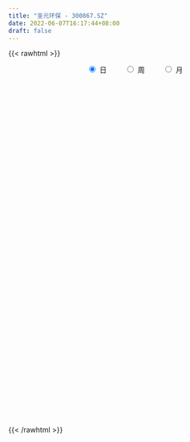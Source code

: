 ```yaml
---
title: "圣元环保 - 300867.SZ"
date: 2022-06-07T16:17:44+08:00
draft: false
---
```

{{< rawhtml >}}
    <div style="text-align: center">
        <label style="padding: 1rem;"><input style="margin-right: .5rem" type="radio" name="period" value="D" checked onclick="period_change(this)">日</label>
        <label style="padding: 1rem;"><input style="margin-right: .5rem" type="radio" name="period" value="W" onclick="period_change(this)">周</label>
        <label style="padding: 1rem;"><input style="margin-right: .5rem" type="radio" name="period" value="M" onclick="period_change(this)">月</label>
    </div>
    <div id="chart" style="height: 700px;"></div> 
    <script type="text/javascript">
        const D_v = [390579.43,449993.76,397348.3,327501.99,271956.9,162294.19,192357.36,212863.25,140995.11,99029.59,111471.88,93677.3,122463.82,105979.91,131017.5,136151.99,159856.85,247416.91,289771.07,142725.78,73379.42,61618.25,145715.37,154933.96,103937.17,94239.25,49888.09,52643.67,62683.94,78301.57,98581.31,132366.05,95064.88,146954.8,93659.35,152155.13,172916.7,130608.41,93446.39,99844.64,147307.5,129944.01,109429.04,113756.77,60263.07,45580.01,52356.45,74151.37,55797.35,63440.83,119691.53,100412.74,82838.86,138130.23,105669.29,85479.17,68444.85,62159.46,51106.66,44295.14,43332.03,44825.52,27177.04,45194.2,27211.99,28993.67,29168.93,36328.84,23834.13,25405.67,20761.68,37163.26,28360.4,28877.7,20426.64,17911.44,27423.05,22314.31,20312.47,20996.72,28258.39,32951.26,32839.35,37177.99,21667.6,19474.64,16834.45,21477.26,25660.06,31510.37,31055.52,38531.81,29823.5,24850.05,23424.56,34025.55,28796.88,64353.06,42448.37,42826.96,24051.78,21140.49,21993.49,21545.55,23718.0,28210.3,22650.77,21828.39,35161.46,27875.33,23107.07,22427.89,17790.07,27449.66,18780.42,16227.73,20031.09,23259.97,27704.16,23921.25,19934.69,17468.4,44253.11,39153.56,95403.49,103920.11,60065.77,45374.63,64926.89,47547.61,29575.97,24909.91,48317.08,34943.26,90807.39,64106.46,59377.1,81127.79,126548.24,135666.07,124716.2,95986.99,64151.29,67838.45,47173.36,88551.88,48015.03,38927.63,29416.14,57361.24,41755.66,34512.73,31566.11,25507.6,22336.92,44901.98,23101.01,29110.58,31055.11,21505.62,27221.65,27881.12,37382.93,30297.66,21825.88,22317.17,24635.28,17283.08,19307.9,15907.53,16803.99,14028.21,22185.07,70571.66,40140.63,22393.26,35218.77,24017.83,19362.68,31600.91,24659.43,29724.32,26524.79,27142.04,23377.02,21855.12,38167.23,28007.89,21839.09,18111.67,27012.47,12929.83,17796.1,20670.9,21181.79,18065.76,15454.35,13213.87,23006.39,28227.95,38407.32,36443.56,27258.25,41472.62,29164.02,19362.45,20832.83,20100.49,13199.1,13704.99,21310.48,22752.09,67599.48,44196.88,53079.28,38997.65,28523.86,24788.87,24689.13,18222.92,26294.11,24781.78,68311.48,60585.49,60977.96,39092.71,26115.7,24314.47,76890.8,41211.3,31577.52,38976.25,40301.39,31382.23,53124.23,56877.35,40389.82,25584.5,73405.66,64457.93,73697.78,48222.84,67652.58,52778.95,66134.12,45198.0,37043.51,70598.49,54452.48,66120.55,52744.78,35768.2,41235.41,33655.61,27873.46,26328.2,51136.66,36974.25,68907.07,61054.52,35125.43,47172.48,23167.49,25774.04,218829.98,141806.72,146630.38,170403.74,187478.3,170866.34,130517.16,157907.59,88929.94,53931.93,46651.81,57367.37,37989.49,57609.23,44601.09,52965.69,42547.28,29084.55,37010.87,68315.58,77298.7,37062.57,30959.34,41279.05,26056.1,31430.12,28613.21,54106.46,34952.47,29207.09,36857.02,35880.96,44529.63,42995.57,25403.2,42788.24,31397.63,26775.61,34550.57,49860.26,59182.06,57939.42,41955.45,38303.64,53617.45,36671.39,30909.95,38283.2,30093.52,20524.37,32938.57,26961.94,28517.65,27884.47,37933.13,74229.02,41037.33,35356.47,19953.74,35610.23,26348.48,35642.3,20010.98,21808.01,17800.8,15882.0,25195.41,267218.45,191323.56,143077.7,154222.2,80502.84,96641.19,71992.42,136585.54,110682.35,96436.78,68753.1,76203.65,74784.09,45870.62,35525.88,56248.11,38264.38,36303.86,32509.38,41623.28,32195.43,30085.8,46520.29,39927.53,25357.18,26776.92,21775.73,72216.21,50348.68,35048.8,33838.26,31330.53,57505.31,32126.58,70951.57,40319.18,53672.65,32608.74,31148.19,31604.08,37174.04,72452.77,56630.56,43147.33,46387.68,74204.95,48260.76,41964.17,47977.2,28291.41,21529.36,18148.51,19832.97,17579.74,16597.0,18969.0,33397.59,23834.6,45419.05,15629.18,22114.0,14395.51,18853.64,14821.03,13287.61,16448.39,48741.17,16465.09,18495.09,21601.84,22661.77,15462.55,28772.3,23149.75,25934.98,35524.7,39377.84,30572.81,31093.22,20577.76,28160.18,35325.63,25725.98,18275.39,28834.13,23472.89,19322.2,22663.33,24786.79,24478.83,32594.7,21834.48,20488.75,18840.93,19928.23,25401.0,61867.19,40790.62,43192.01,29584.27]
const D_histogram = [0.0,1.6381994302,2.2779898735,1.7599554928,0.691249907,-0.0312576228,-0.704959691,-1.0137578067,-1.3618842383,-1.4956892902,-1.5460035504,-1.4765612311,-1.583136126,-1.7531876596,-1.6125194272,-1.2916458713,-0.9706172884,-0.4311736804,-0.1312101804,-0.0223007658,0.0792639437,0.0883954998,0.3407691333,0.5031284274,0.4813479255,0.2676156508,0.1298753742,-0.0196804,0.0405648547,0.2137424791,0.3830444882,0.5446364464,0.5219286541,0.6268514468,0.5712690207,0.6923890255,0.8052925503,0.7623405637,0.6911385246,0.7186208022,0.7991343594,0.7460243398,0.4672938587,0.0415499993,-0.1886340201,-0.3054463646,-0.4228755958,-0.3485006012,-0.31846968,-0.2188019764,-0.0106520847,0.0950608982,-0.0153323513,0.1524400135,0.2722678528,0.2319747744,0.2103290207,0.1001944636,-0.0196529607,-0.0939502877,-0.1968537331,-0.2690860664,-0.2915292588,-0.3645257585,-0.3949894132,-0.346519311,-0.2764913965,-0.2272629175,-0.1759030124,-0.1516638655,-0.1191832257,-0.1927344058,-0.2639934808,-0.3607493511,-0.3546345303,-0.355030402,-0.4167511853,-0.4010429578,-0.3890436039,-0.3152935532,-0.2525737384,-0.2588300988,-0.33484309,-0.2424228769,-0.1980576173,-0.1308033675,-0.0798717891,0.0036517228,0.1166181732,0.15123012,0.0988339906,-0.0457808144,-0.0918160512,-0.1819310426,-0.2166781857,-0.2884349683,-0.2692032833,-0.0171996254,0.1135354468,0.2275199704,0.2709049161,0.2843784255,0.2477552647,0.1747058773,0.15181767,0.203342991,0.1726239701,0.1649629992,0.2560193004,0.2536213236,0.1768794283,0.1292739582,0.038313887,-0.1127914778,-0.1740774485,-0.2003457824,-0.1345471816,-0.014185421,0.0830441092,0.1413432994,0.196114129,0.1974920417,0.2931554558,0.3477820583,0.5561879952,0.698815681,0.6845698136,0.5845868704,0.5464553802,0.3455426215,0.1512637135,0.0462872787,0.0550119285,0.0623055113,0.2277219401,0.2418255093,0.2874339355,0.3191105279,0.4813422737,0.5288161729,0.5817165707,0.3780103849,0.2511142763,0.0673982645,-0.1124599773,-0.0817425237,-0.1234044268,-0.1728673438,-0.1655206069,-0.0951329574,-0.1118735859,-0.1699666211,-0.251183999,-0.2769712016,-0.2813490024,-0.3831179736,-0.4088955319,-0.3860362403,-0.3878939713,-0.3723535473,-0.3560851087,-0.3043018779,-0.2144107145,-0.131661214,-0.0989072339,-0.1085537153,-0.1561482401,-0.1748992086,-0.1990788962,-0.2121763868,-0.1629125717,-0.1144255,-0.0610481298,0.0929291281,0.1440472703,0.1768269024,0.2253470501,0.2123910301,0.1898159817,0.2245040154,0.2334029183,0.2398172885,0.248896971,0.1947862971,0.1902537686,0.1891582413,0.1987777323,0.1841615628,0.1349179375,0.1019823123,0.0246027831,-0.0249407284,-0.0767193479,-0.0734028724,-0.0502384766,-0.0597677892,-0.0668169372,-0.053920803,-0.0048257803,0.0426973554,0.0955811786,0.1418149276,0.1198687071,0.1556214104,0.1506431062,0.1277111399,0.0408303807,-0.0484856858,-0.076461477,-0.0886002759,-0.0599801791,-0.070356289,0.0435868033,0.1100393034,0.1838345735,0.1628563644,0.1355349886,0.0702614438,0.0501940154,0.0319568751,0.0419153508,0.0051110554,0.0487663055,0.0989709301,0.0425713396,-0.091187886,-0.1424086491,-0.1529261338,-0.0106727243,0.046317643,0.0805970525,0.0769629878,0.115312775,0.1138863831,0.1371220343,0.1525867905,0.102033832,0.0571921275,0.1374894815,0.1353456103,0.1962048765,0.1805966664,0.0255692795,-0.0817776812,-0.1285368926,-0.1409584863,-0.1640706781,-0.2165487126,-0.3326895691,-0.3134078543,-0.3142033234,-0.2853434682,-0.2630094684,-0.2249154292,-0.1892766303,-0.1553372201,-0.1009137099,-0.100091794,-0.0222767174,-0.0310584518,-0.0316831143,-0.0889932579,-0.1045971469,-0.0955566903,0.1296998831,0.244799946,0.3327657827,0.4098418364,0.4368272204,0.4912714642,0.4619497762,0.1897946243,-0.026085721,-0.1589417804,-0.2266894415,-0.312101615,-0.3491517584,-0.3888893928,-0.3807551299,-0.4181173026,-0.4523662503,-0.4333360437,-0.370072427,-0.2719844296,-0.3493205571,-0.363918412,-0.3427038588,-0.3612769263,-0.3391733859,-0.2645185996,-0.202994181,-0.0969408019,-0.0110739135,0.0493681329,0.1122913946,0.1668335915,0.2250086158,0.2065933117,0.2057611833,0.2238207953,0.2197175281,0.2039900234,0.2011196749,0.2168490217,0.2633391485,0.2743799361,0.2479577348,0.2295068862,0.2503198202,0.217499758,0.1854735139,0.1054231789,0.038157139,0.0034031059,-0.0244751631,-0.0382303312,-0.0397725036,-0.0213629578,0.0073592168,0.0665497758,0.0905286496,0.0584271674,0.0546283838,0.0195042117,-0.0226082912,-0.0974742871,-0.1274578179,-0.1351057204,-0.1242161749,-0.1045481569,-0.0623017601,0.2013456368,0.3756939778,0.5013062592,0.4724961927,0.455182399,0.478767773,0.4280193345,0.4293675258,0.4221144573,0.4082502428,0.3562152283,0.2649406016,0.0983690687,-0.027755451,-0.1282354169,-0.2945124723,-0.3509668836,-0.4541662625,-0.4500314285,-0.3880234577,-0.3055096116,-0.2239831004,-0.1442859766,-0.1193622532,-0.1266130448,-0.1284726351,-0.0991212315,-0.0451383468,0.0075161943,0.0316718975,0.0034414276,-0.0127556253,-0.060099168,-0.0630809651,-0.0041342326,0.0439605456,0.1177318414,0.1204981701,0.0840838956,0.0082366376,-0.0519931163,-0.0340642583,-0.0413996307,-0.0226097615,-0.0253928057,-0.2571972707,-0.3594340793,-0.3940652214,-0.3089421987,-0.2578168786,-0.247323886,-0.2054870872,-0.162321998,-0.1285134789,-0.0777981548,-0.0732122504,-0.040815187,-0.0423696872,-0.1116132057,-0.1396265611,-0.2012758627,-0.2075648803,-0.2517426948,-0.2408358066,-0.259881578,-0.249523468,-0.3234562885,-0.313505564,-0.2654634122,-0.2497047102,-0.2920900403,-0.292088262,-0.3803634019,-0.4591239227,-0.4303809993,-0.4375292647,-0.360502345,-0.2607356895,-0.1858134101,-0.0827420765,0.0250998356,0.1117142725,0.1859722376,0.2302998662,0.2383410495,0.2392664248,0.2479014361,0.2705618449,0.3046757764,0.3339131781,0.2710083141,0.2513095593,0.2342625239,0.2103027639,0.208952172,0.2315779508,0.2821958232,0.3208967016,0.3538353229,0.3480821054]
const D_fast = [0.0,2.0477492877,3.2570371994,3.178991692,2.2830985828,1.5527766474,0.7028346564,0.140597089,-0.5480004021,-1.0557277766,-1.4925429244,-1.7922409129,-2.2945998393,-2.9029482878,-3.1654099122,-3.1674478241,-3.0890735633,-2.6574233754,-2.3902624204,-2.2869281974,-2.1655475019,-2.1343170709,-1.7967511541,-1.5086097531,-1.4100532737,-1.5568816357,-1.6621530687,-1.8166289429,-1.7462424745,-1.5196292304,-1.2545660992,-0.9568150294,-0.8490406582,-0.5874050037,-0.5001701747,-0.2059529135,0.1082737489,0.2559069032,0.3574894952,0.5646269734,0.8449241204,0.9783201858,0.8164131694,0.4010568098,0.1237142853,-0.0694596503,-0.2926077804,-0.3053579362,-0.354944435,-0.3099772254,-0.1044903549,0.0249878525,-0.0892384848,0.1166438833,0.3045386859,0.3222393011,0.3531758025,0.2680898614,0.1433291969,0.0455442979,-0.1065725807,-0.2460764306,-0.3414019377,-0.505529877,-0.634740885,-0.6729006105,-0.6719955452,-0.6795827955,-0.6721986435,-0.685875463,-0.6831906296,-0.8049254112,-0.9421828564,-1.1291260644,-1.2116698762,-1.3008233484,-1.4667319281,-1.55128444,-1.6365459871,-1.6416193247,-1.6420429445,-1.7130068296,-1.8727305933,-1.8409160995,-1.8460652442,-1.8115118363,-1.7805482051,-1.6961117625,-1.5539907688,-1.481571292,-1.5092589237,-1.6653189323,-1.734308182,-1.869905934,-1.9588226236,-2.1026881482,-2.150757284,-1.9030535325,-1.7439345986,-1.5730700824,-1.4619589077,-1.3773907918,-1.3520751365,-1.3814480546,-1.3663818444,-1.2640207756,-1.251583804,-1.218004025,-1.0629428988,-1.0019355446,-1.0344575829,-1.0497445635,-1.131126163,-1.3104293971,-1.4152347299,-1.4915895094,-1.4594277041,-1.3426122987,-1.2246217412,-1.1309867262,-1.0271873643,-0.9764364412,-0.8074841632,-0.665912046,-0.3184591104,-0.0011275043,0.1557690817,0.2019328561,0.3004152109,0.1858881076,0.029425128,-0.0639794871,-0.0415018552,-0.0186318946,0.2037150193,0.2782749658,0.3957418759,0.5071961003,0.7897634145,0.9694413569,1.1677708974,1.0585673078,0.9944497683,0.8275833226,0.6196100865,0.6298919091,0.5573788994,0.4646991465,0.4306657315,0.4772701417,0.4325611167,0.3319764263,0.1879630486,0.0929330456,0.0182179942,-0.1793304704,-0.3073319117,-0.3809816801,-0.479812904,-0.5573608668,-0.6301137054,-0.654405944,-0.6181174593,-0.5682832623,-0.5602560907,-0.5970410008,-0.6836725857,-0.7461483563,-0.820097768,-0.8862393553,-0.8777036831,-0.8578229864,-0.8197076486,-0.6424981088,-0.555368149,-0.4783817913,-0.373524881,-0.3333831435,-0.3085041965,-0.2176901589,-0.1504405265,-0.0840718341,-0.0127679089,-0.0181820085,0.0248489051,0.0710429382,0.1303568622,0.1617810835,0.1462669425,0.1388268954,0.0675980619,0.0118193684,-0.0591390881,-0.0741733307,-0.0635685541,-0.0880398139,-0.1117931963,-0.1123772629,-0.0644886852,-0.0062912106,0.0704879072,0.1521753881,0.1601963444,0.2348544003,0.2675368726,0.2765326914,0.1998595272,0.0984220394,0.0513308789,0.017042011,0.0306670631,0.0027018809,0.127541674,0.221504,0.3412579135,0.3609937954,0.3675561668,0.3198479829,0.3123290584,0.3020811369,0.3225184503,0.2869919187,0.3428387453,0.4177861023,0.3720293467,0.2154731496,0.1286502243,0.0799012061,0.2194864346,0.2880562126,0.3424848853,0.3580915674,0.4252695484,0.4523147523,0.5098309121,0.5634423659,0.5383978654,0.5078541928,0.6225239171,0.6542164486,0.7641269339,0.7936678904,0.6450328234,0.5172414424,0.4383480078,0.3906867926,0.3265569312,0.2199417186,0.0206284698,-0.0384417789,-0.1177880789,-0.1602640908,-0.203682458,-0.2218172762,-0.2334976348,-0.2383925296,-0.2091974469,-0.2333984795,-0.1611525823,-0.1776989296,-0.1862443707,-0.2658028288,-0.3075560045,-0.3224047204,-0.0647231763,0.1115768731,0.2827341554,0.4622706683,0.5984628574,0.7757249673,0.8618907232,0.6371842275,0.4147824519,0.2421909474,0.1177709259,-0.0456666514,-0.1700047344,-0.306964717,-0.3940192365,-0.5359107348,-0.6832512451,-0.7725550495,-0.8018095395,-0.7717176495,-0.9363839163,-1.0419613742,-1.1064227856,-1.2153150848,-1.2780048908,-1.2694797544,-1.258703881,-1.1768857024,-1.0937872924,-1.0210032128,-0.9300071024,-0.8337565077,-0.7193293294,-0.6860963056,-0.6354881381,-0.5614733273,-0.5106472126,-0.4753772114,-0.4279676411,-0.3580260389,-0.245701125,-0.1660653534,-0.1304981209,-0.091572248,-0.0081793589,0.0133755184,0.0277176528,-0.0259768875,-0.0837036426,-0.1176068993,-0.151603959,-0.17491671,-0.1864020083,-0.1733332019,-0.1427712232,-0.0669432202,-0.020332184,-0.0378268743,-0.0279685619,-0.0582166811,-0.1059812568,-0.2052158245,-0.2670638098,-0.3084881423,-0.3286526406,-0.3351216618,-0.308450705,0.005533101,0.2738049365,0.5247437827,0.6140577644,0.7105395704,0.8538168877,0.9100732829,1.0187633556,1.1170389015,1.2052372476,1.2422560402,1.2172165639,1.0752372982,0.9421739157,0.8096350956,0.5697299221,0.4255337899,0.2087928454,0.1004198223,0.0654219287,0.0715583719,0.097089108,0.1407147376,0.1357978977,0.0968938449,0.0629160958,0.0674871916,0.1101854896,0.1647190792,0.1967927568,0.1694226438,0.1500366846,0.0876683499,0.0689163115,0.1268294859,0.1859144004,0.2891186566,0.3220095278,0.3066162272,0.2328281287,0.1596000956,0.1690128891,0.151327609,0.1644650378,0.1553337921,-0.1407699906,-0.332865319,-0.4660127664,-0.4581252934,-0.4714541929,-0.5227921719,-0.5323271449,-0.5297425551,-0.5280624058,-0.4967966204,-0.5105137786,-0.4883205119,-0.5004674339,-0.5976142539,-0.6605342495,-0.7725025168,-0.8306827544,-0.9377962426,-0.9870983061,-1.071114472,-1.123137229,-1.2779341216,-1.3463597881,-1.3646834894,-1.4113509649,-1.526758805,-1.5997790923,-1.7831450827,-1.9766865842,-2.0555389106,-2.1720694922,-2.1851681587,-2.1505854256,-2.1221164987,-2.0397306843,-1.9256138133,-1.8110708082,-1.6903197837,-1.5884171886,-1.5207907429,-1.4600487614,-1.3894383911,-1.2991375211,-1.1888546454,-1.0761389492,-1.0712917348,-1.0281630997,-0.9866445041,-0.9580285731,-0.907141122,-0.8266208555,-0.7054540273,-0.5865289736,-0.4651315215,-0.3838642126]
const D_slow = [0.0,0.4095498575,0.9790473259,1.4190361991,1.5918486759,1.5840342702,1.4077943474,1.1543548957,0.8138838362,0.4399615136,0.053460626,-0.3156796818,-0.7114637133,-1.1497606282,-1.552890485,-1.8758019528,-2.1184562749,-2.226249695,-2.2590522401,-2.2646274316,-2.2448114456,-2.2227125707,-2.1375202874,-2.0117381805,-1.8914011991,-1.8244972864,-1.7920284429,-1.7969485429,-1.7868073292,-1.7333717095,-1.6376105874,-1.5014514758,-1.3709693123,-1.2142564506,-1.0714391954,-0.898341939,-0.6970188014,-0.5064336605,-0.3336490294,-0.1539938288,0.045789761,0.232295846,0.3491193107,0.3595068105,0.3123483055,0.2359867143,0.1302678154,0.0431426651,-0.0364747549,-0.091175249,-0.0938382702,-0.0700730457,-0.0739061335,-0.0357961301,0.0322708331,0.0902645267,0.1428467818,0.1678953978,0.1629821576,0.1394945856,0.0902811524,0.0230096358,-0.0498726789,-0.1410041185,-0.2397514718,-0.3263812996,-0.3955041487,-0.4523198781,-0.4962956311,-0.5342115975,-0.5640074039,-0.6121910054,-0.6781893756,-0.7683767134,-0.8570353459,-0.9457929464,-1.0499807428,-1.1502414822,-1.2475023832,-1.3263257715,-1.3894692061,-1.4541767308,-1.5378875033,-1.5984932225,-1.6480076269,-1.6807084687,-1.700676416,-1.6997634853,-1.670608942,-1.632801412,-1.6080929143,-1.6195381179,-1.6424921308,-1.6879748914,-1.7421444378,-1.8142531799,-1.8815540007,-1.8858539071,-1.8574700454,-1.8005900528,-1.7328638238,-1.6617692174,-1.5998304012,-1.5561539319,-1.5181995144,-1.4673637666,-1.4242077741,-1.3829670243,-1.3189621992,-1.2555568683,-1.2113370112,-1.1790185217,-1.1694400499,-1.1976379194,-1.2411572815,-1.2912437271,-1.3248805225,-1.3284268777,-1.3076658504,-1.2723300256,-1.2233014933,-1.1739284829,-1.100639619,-1.0136941044,-0.8746471056,-0.6999431853,-0.5288007319,-0.3826540143,-0.2460401693,-0.1596545139,-0.1218385855,-0.1102667658,-0.0965137837,-0.0809374059,-0.0240069208,0.0364494565,0.1083079404,0.1880855723,0.3084211408,0.440625184,0.5860543267,0.6805569229,0.743335492,0.7601850581,0.7320700638,0.7116344328,0.6807833261,0.6375664902,0.5961863385,0.5724030991,0.5444347026,0.5019430474,0.4391470476,0.3699042472,0.2995669966,0.2037875032,0.1015636202,0.0050545602,-0.0919189327,-0.1850073195,-0.2740285967,-0.3501040661,-0.4037067448,-0.4366220483,-0.4613488568,-0.4884872856,-0.5275243456,-0.5712491477,-0.6210188718,-0.6740629685,-0.7147911114,-0.7433974864,-0.7586595188,-0.7354272368,-0.6994154193,-0.6552086937,-0.5988719311,-0.5457741736,-0.4983201782,-0.4421941743,-0.3838434448,-0.3238891226,-0.2616648799,-0.2129683056,-0.1654048635,-0.1181153031,-0.0684208701,-0.0223804794,0.011349005,0.0368445831,0.0429952789,0.0367600968,0.0175802598,-0.0007704583,-0.0133300775,-0.0282720248,-0.0449762591,-0.0584564598,-0.0596629049,-0.048988566,-0.0250932714,0.0103604605,0.0403276373,0.0792329899,0.1168937664,0.1488215514,0.1590291466,0.1469077251,0.1277923559,0.1056422869,0.0906472421,0.0730581699,0.0839548707,0.1114646966,0.15742334,0.1981374311,0.2320211782,0.2495865392,0.262135043,0.2701242618,0.2806030995,0.2818808633,0.2940724397,0.3188151722,0.3294580071,0.3066610356,0.2710588734,0.2328273399,0.2301591588,0.2417385696,0.2618878327,0.2811285797,0.3099567734,0.3384283692,0.3727088778,0.4108555754,0.4363640334,0.4506620653,0.4850344356,0.5188708382,0.5679220574,0.613071224,0.6194635438,0.5990191236,0.5668849004,0.5316452788,0.4906276093,0.4364904312,0.3533180389,0.2749660753,0.1964152445,0.1250793774,0.0593270103,0.003098153,-0.0442210045,-0.0830553095,-0.108283737,-0.1333066855,-0.1388758649,-0.1466404778,-0.1545612564,-0.1768095709,-0.2029588576,-0.2268480302,-0.1944230594,-0.1332230729,-0.0500316272,0.0524288319,0.161635637,0.284453503,0.3999409471,0.4473896032,0.4408681729,0.4011327278,0.3444603674,0.2664349637,0.1791470241,0.0819246759,-0.0132641066,-0.1177934322,-0.2308849948,-0.3392190057,-0.4317371125,-0.4997332199,-0.5870633592,-0.6780429622,-0.7637189269,-0.8540381584,-0.9388315049,-1.0049611548,-1.0557097001,-1.0799449005,-1.0827133789,-1.0703713457,-1.042298497,-1.0005900992,-0.9443379452,-0.8926896173,-0.8412493214,-0.7852941226,-0.7303647406,-0.6793672348,-0.629087316,-0.5748750606,-0.5090402735,-0.4404452895,-0.3784558557,-0.3210791342,-0.2584991791,-0.2041242396,-0.1577558612,-0.1314000664,-0.1218607817,-0.1210100052,-0.127128796,-0.1366863788,-0.1466295047,-0.1519702441,-0.1501304399,-0.133492996,-0.1108608336,-0.0962540417,-0.0825969458,-0.0777208928,-0.0833729656,-0.1077415374,-0.1396059919,-0.173382422,-0.2044364657,-0.2305735049,-0.2461489449,-0.1958125357,-0.1018890413,0.0234375235,0.1415615717,0.2553571714,0.3750491147,0.4820539483,0.5893958298,0.6949244441,0.7969870048,0.8860408119,0.9522759623,0.9768682295,0.9699293667,0.9378705125,0.8642423944,0.7765006735,0.6629591079,0.5504512508,0.4534453864,0.3770679835,0.3210722084,0.2850007142,0.2551601509,0.2235068897,0.1913887309,0.1666084231,0.1553238364,0.1572028849,0.1651208593,0.1659812162,0.1627923099,0.1477675179,0.1319972766,0.1309637185,0.1419538549,0.1713868152,0.2015113577,0.2225323316,0.224591491,0.2115932119,0.2030771474,0.1927272397,0.1870747993,0.1807265979,0.1164272802,0.0265687604,-0.071947545,-0.1491830947,-0.2136373143,-0.2754682858,-0.3268400576,-0.3674205571,-0.3995489269,-0.4189984656,-0.4373015282,-0.4475053249,-0.4580977467,-0.4860010482,-0.5209076884,-0.5712266541,-0.6231178742,-0.6860535479,-0.7462624995,-0.811232894,-0.873613761,-0.9544778331,-1.0328542241,-1.0992200772,-1.1616462547,-1.2346687648,-1.3076908303,-1.4027816808,-1.5175626614,-1.6251579113,-1.7345402275,-1.8246658137,-1.8898497361,-1.9363030886,-1.9569886077,-1.9507136488,-1.9227850807,-1.8762920213,-1.8187170548,-1.7591317924,-1.6993151862,-1.6373398272,-1.569699366,-1.4935304219,-1.4100521273,-1.3423000488,-1.279472659,-1.220907028,-1.168331337,-1.116093294,-1.0581988063,-0.9876498505,-0.9074256751,-0.8189668444,-0.731946318]
const D_data = [['2020-08-24', 38.0, 45.78, 31.1, 48.65],['2020-08-25', 42.5, 71.45, 42.44, 79.9],['2020-08-26', 66.15, 66.79, 60.18, 77.99],['2020-08-27', 69.0, 54.4, 53.65, 71.06],['2020-08-28', 50.4, 44.39, 44.25, 51.96],['2020-08-31', 44.5, 44.36, 43.01, 45.78],['2020-09-01', 42.98, 41.1, 40.3, 42.99],['2020-09-02', 40.5, 42.5, 39.3, 44.55],['2020-09-03', 41.9, 39.41, 39.3, 42.4],['2020-09-04', 38.0, 39.73, 37.87, 40.81],['2020-09-07', 39.5, 39.09, 38.61, 40.75],['2020-09-08', 39.33, 39.41, 38.77, 40.29],['2020-09-09', 38.85, 35.8, 35.8, 39.02],['2020-09-10', 36.32, 32.78, 32.69, 36.59],['2020-09-11', 32.5, 35.05, 32.18, 36.5],['2020-09-14', 34.8, 37.15, 34.8, 37.23],['2020-09-15', 36.95, 37.7, 36.15, 39.71],['2020-09-16', 37.11, 41.9, 36.24, 43.96],['2020-09-17', 40.78, 40.63, 39.77, 45.68],['2020-09-18', 39.8, 38.96, 38.52, 41.58],['2020-09-21', 38.66, 39.14, 38.0, 39.56],['2020-09-22', 38.02, 38.03, 37.9, 39.05],['2020-09-23', 38.42, 41.65, 38.39, 43.0],['2020-09-24', 40.8, 41.69, 40.28, 43.68],['2020-09-25', 41.34, 39.88, 39.63, 42.95],['2020-09-28', 39.51, 36.87, 36.3, 39.98],['2020-09-29', 37.33, 36.77, 36.62, 37.65],['2020-09-30', 37.1, 35.63, 35.6, 37.36],['2020-10-09', 36.29, 37.77, 36.25, 38.19],['2020-10-12', 37.81, 39.67, 37.81, 39.84],['2020-10-13', 39.41, 40.55, 39.1, 40.88],['2020-10-14', 40.3, 41.5, 40.01, 42.45],['2020-10-15', 41.44, 39.79, 39.3, 41.45],['2020-10-16', 39.68, 41.89, 39.68, 44.49],['2020-10-19', 41.13, 40.33, 39.85, 42.26],['2020-10-20', 40.0, 43.09, 39.77, 44.36],['2020-10-21', 43.16, 44.11, 42.5, 45.08],['2020-10-22', 43.63, 42.89, 42.65, 44.98],['2020-10-23', 42.6, 42.75, 41.8, 44.4],['2020-10-26', 42.45, 44.4, 42.24, 44.62],['2020-10-27', 43.88, 45.96, 43.17, 47.0],['2020-10-28', 44.88, 45.0, 43.84, 45.88],['2020-10-29', 43.85, 41.8, 41.74, 44.6],['2020-10-30', 41.67, 38.3, 37.7, 42.25],['2020-11-02', 38.05, 38.96, 38.0, 39.29],['2020-11-03', 39.31, 39.28, 39.01, 39.86],['2020-11-04', 39.36, 38.37, 37.7, 39.5],['2020-11-05', 38.9, 40.36, 38.69, 40.7],['2020-11-06', 40.3, 39.82, 39.26, 40.35],['2020-11-09', 40.13, 40.82, 40.12, 40.95],['2020-11-10', 40.85, 42.91, 40.26, 42.91],['2020-11-11', 42.8, 42.5, 41.98, 43.8],['2020-11-12', 42.18, 39.8, 39.75, 42.42],['2020-11-13', 39.5, 43.49, 38.9, 44.49],['2020-11-16', 43.48, 43.84, 42.58, 44.44],['2020-11-17', 43.98, 42.26, 41.48, 43.98],['2020-11-18', 42.44, 42.52, 42.15, 43.5],['2020-11-19', 41.6, 41.2, 41.04, 42.0],['2020-11-20', 41.26, 40.51, 40.02, 41.26],['2020-11-23', 40.3, 40.53, 39.7, 40.91],['2020-11-24', 40.76, 39.59, 39.58, 40.76],['2020-11-25', 39.65, 39.32, 39.24, 40.24],['2020-11-26', 39.3, 39.46, 39.29, 39.88],['2020-11-27', 39.32, 38.29, 37.88, 39.6],['2020-11-30', 38.3, 38.21, 37.8, 38.77],['2020-12-01', 38.45, 38.91, 38.22, 39.2],['2020-12-02', 39.07, 39.2, 38.63, 39.39],['2020-12-03', 39.1, 39.0, 38.24, 39.25],['2020-12-04', 38.99, 39.07, 38.82, 39.44],['2020-12-07', 39.15, 38.73, 38.7, 39.43],['2020-12-08', 38.5, 38.8, 38.5, 39.0],['2020-12-09', 38.8, 37.15, 37.01, 38.88],['2020-12-10', 37.0, 36.51, 36.14, 37.44],['2020-12-11', 36.52, 35.38, 35.1, 36.87],['2020-12-14', 35.88, 36.02, 35.83, 36.78],['2020-12-15', 35.8, 35.54, 35.4, 35.99],['2020-12-16', 35.84, 34.15, 34.1, 35.85],['2020-12-17', 34.16, 34.51, 33.58, 34.67],['2020-12-18', 34.6, 34.05, 34.01, 34.93],['2020-12-21', 34.05, 34.59, 33.86, 34.85],['2020-12-22', 34.59, 34.4, 34.1, 35.25],['2020-12-23', 34.28, 33.28, 33.02, 34.71],['2020-12-24', 33.29, 31.73, 31.7, 33.29],['2020-12-25', 31.7, 33.43, 31.61, 33.55],['2020-12-28', 33.37, 32.79, 32.68, 33.47],['2020-12-29', 33.0, 33.01, 32.4, 33.53],['2020-12-30', 33.04, 32.8, 32.54, 33.15],['2020-12-31', 32.79, 33.3, 32.75, 33.46],['2021-01-04', 33.4, 34.01, 33.11, 34.2],['2021-01-05', 33.89, 33.3, 33.15, 34.2],['2021-01-06', 33.29, 32.03, 31.85, 33.5],['2021-01-07', 32.35, 30.13, 29.7, 32.35],['2021-01-08', 30.13, 30.56, 29.31, 31.47],['2021-01-11', 30.55, 29.29, 29.06, 30.55],['2021-01-12', 29.1, 29.24, 29.0, 29.95],['2021-01-13', 29.06, 28.03, 27.8, 29.24],['2021-01-14', 28.05, 28.54, 27.78, 29.16],['2021-01-15', 28.71, 31.81, 28.54, 32.52],['2021-01-18', 31.39, 31.1, 30.73, 32.14],['2021-01-19', 30.95, 31.43, 30.71, 32.53],['2021-01-20', 31.17, 30.92, 30.7, 31.72],['2021-01-21', 30.79, 30.68, 30.46, 31.1],['2021-01-22', 30.59, 29.97, 29.79, 30.8],['2021-01-25', 29.7, 29.16, 28.9, 29.93],['2021-01-26', 29.11, 29.44, 29.11, 30.45],['2021-01-27', 29.44, 30.38, 28.86, 30.79],['2021-01-28', 30.01, 29.35, 29.28, 30.71],['2021-01-29', 29.25, 29.47, 28.65, 30.03],['2021-02-01', 29.11, 30.91, 29.04, 30.95],['2021-02-02', 30.67, 30.0, 29.8, 30.95],['2021-02-03', 29.8, 28.85, 28.7, 30.0],['2021-02-04', 28.5, 28.83, 27.73, 29.23],['2021-02-05', 28.92, 27.81, 27.8, 29.61],['2021-02-08', 27.91, 26.2, 26.0, 28.08],['2021-02-09', 26.4, 26.46, 26.23, 26.92],['2021-02-10', 26.47, 26.33, 26.26, 26.85],['2021-02-18', 26.94, 27.27, 26.45, 27.75],['2021-02-19', 27.15, 28.21, 27.07, 28.25],['2021-02-22', 28.31, 28.35, 28.2, 29.08],['2021-02-23', 28.43, 28.19, 27.84, 28.75],['2021-02-24', 28.02, 28.41, 28.02, 28.87],['2021-02-25', 28.5, 27.88, 27.88, 28.79],['2021-02-26', 27.67, 29.36, 27.47, 30.5],['2021-03-01', 29.39, 29.36, 28.98, 30.2],['2021-03-02', 29.56, 32.23, 28.94, 32.58],['2021-03-03', 31.02, 32.75, 30.1, 33.47],['2021-03-04', 31.91, 31.6, 31.54, 32.77],['2021-03-05', 31.08, 30.66, 30.1, 31.5],['2021-03-08', 30.81, 31.47, 30.71, 32.48],['2021-03-09', 30.88, 29.11, 28.6, 30.9],['2021-03-10', 29.56, 28.3, 28.12, 29.87],['2021-03-11', 28.21, 28.67, 27.82, 28.85],['2021-03-12', 28.8, 29.86, 28.08, 30.33],['2021-03-15', 29.44, 29.92, 29.44, 30.5],['2021-03-16', 30.01, 32.48, 29.62, 32.96],['2021-03-17', 32.0, 31.26, 31.04, 32.22],['2021-03-18', 31.64, 32.04, 31.17, 32.39],['2021-03-19', 31.58, 32.34, 31.28, 33.89],['2021-03-22', 32.56, 34.86, 32.5, 35.78],['2021-03-23', 34.37, 34.45, 33.58, 36.82],['2021-03-24', 33.71, 35.31, 33.57, 36.66],['2021-03-25', 34.77, 32.16, 28.3, 35.38],['2021-03-26', 32.95, 32.58, 32.26, 33.57],['2021-03-29', 32.9, 31.26, 31.03, 32.95],['2021-03-30', 31.1, 30.41, 30.23, 31.48],['2021-03-31', 30.5, 32.67, 30.3, 33.38],['2021-04-01', 32.3, 31.75, 31.32, 32.52],['2021-04-02', 31.8, 31.38, 31.2, 32.43],['2021-04-06', 31.31, 31.93, 31.02, 32.1],['2021-04-07', 31.81, 32.91, 31.7, 33.0],['2021-04-08', 32.5, 31.96, 31.82, 32.88],['2021-04-09', 31.72, 31.2, 31.2, 32.35],['2021-04-12', 31.28, 30.43, 30.4, 31.55],['2021-04-13', 30.5, 30.68, 30.13, 31.2],['2021-04-14', 30.44, 30.69, 30.21, 30.96],['2021-04-15', 30.77, 28.95, 28.77, 30.77],['2021-04-16', 29.17, 29.26, 29.0, 29.49],['2021-04-19', 29.43, 29.55, 29.39, 29.92],['2021-04-20', 29.66, 28.98, 28.81, 29.76],['2021-04-21', 28.86, 28.91, 28.7, 29.18],['2021-04-22', 28.92, 28.68, 28.46, 29.65],['2021-04-23', 28.85, 29.0, 28.76, 29.3],['2021-04-26', 29.03, 29.6, 28.2, 29.65],['2021-04-27', 30.15, 29.78, 29.28, 30.3],['2021-04-28', 29.79, 29.31, 29.26, 29.79],['2021-04-29', 29.4, 28.69, 28.69, 29.5],['2021-04-30', 28.82, 27.88, 27.84, 28.82],['2021-05-06', 27.71, 27.85, 27.57, 28.34],['2021-05-07', 28.0, 27.43, 27.3, 28.01],['2021-05-10', 27.53, 27.21, 27.06, 27.73],['2021-05-11', 27.21, 27.84, 27.02, 27.88],['2021-05-12', 27.69, 27.88, 27.4, 27.94],['2021-05-13', 27.66, 28.04, 27.51, 28.58],['2021-05-14', 28.7, 29.77, 28.7, 30.8],['2021-05-17', 29.2, 29.03, 28.68, 29.2],['2021-05-18', 28.94, 29.06, 28.61, 29.21],['2021-05-19', 29.25, 29.55, 29.09, 30.09],['2021-05-20', 29.26, 28.97, 28.71, 29.49],['2021-05-21', 29.15, 28.84, 28.77, 29.34],['2021-05-24', 29.02, 29.69, 28.85, 29.94],['2021-05-25', 29.53, 29.61, 29.18, 29.75],['2021-05-26', 29.78, 29.76, 29.47, 30.17],['2021-05-27', 29.9, 29.99, 29.51, 30.33],['2021-05-28', 29.91, 29.22, 29.16, 30.17],['2021-05-31', 29.1, 29.81, 28.98, 30.0],['2021-06-01', 29.85, 29.97, 29.59, 30.17],['2021-06-02', 29.97, 30.27, 29.9, 30.85],['2021-06-03', 30.4, 30.1, 29.8, 30.55],['2021-06-04', 29.96, 29.62, 29.48, 30.15],['2021-06-07', 29.56, 29.7, 29.49, 30.0],['2021-06-08', 29.74, 28.9, 28.71, 29.83],['2021-06-09', 28.81, 28.91, 28.71, 29.05],['2021-06-10', 28.91, 28.57, 28.52, 28.91],['2021-06-11', 28.63, 29.07, 28.53, 29.24],['2021-06-15', 29.41, 29.34, 28.53, 29.41],['2021-06-16', 29.21, 28.92, 28.88, 29.6],['2021-06-17', 28.88, 28.85, 28.69, 29.39],['2021-06-18', 28.99, 29.06, 28.76, 29.16],['2021-06-21', 29.14, 29.65, 28.93, 29.85],['2021-06-22', 29.79, 29.9, 29.31, 30.31],['2021-06-23', 29.9, 30.29, 29.9, 30.77],['2021-06-24', 30.36, 30.57, 29.88, 30.77],['2021-06-25', 30.35, 29.89, 29.76, 30.5],['2021-06-28', 29.93, 30.77, 29.89, 31.68],['2021-06-29', 30.67, 30.48, 30.36, 31.17],['2021-06-30', 30.48, 30.31, 30.07, 30.75],['2021-07-01', 30.43, 29.3, 29.3, 30.48],['2021-07-02', 29.28, 28.81, 28.8, 29.58],['2021-07-05', 28.81, 29.23, 28.7, 29.25],['2021-07-06', 29.25, 29.27, 28.96, 29.64],['2021-07-07', 29.26, 29.78, 29.12, 30.04],['2021-07-08', 29.97, 29.3, 29.3, 30.65],['2021-07-09', 29.02, 31.14, 28.93, 31.25],['2021-07-12', 31.2, 31.11, 30.68, 31.36],['2021-07-13', 31.2, 31.72, 30.75, 32.22],['2021-07-14', 31.7, 30.84, 30.71, 31.93],['2021-07-15', 30.84, 30.78, 30.17, 31.25],['2021-07-16', 31.18, 30.17, 30.11, 31.18],['2021-07-19', 30.18, 30.59, 29.78, 30.98],['2021-07-20', 30.41, 30.58, 30.26, 30.91],['2021-07-21', 30.54, 30.98, 30.42, 31.06],['2021-07-22', 30.72, 30.38, 30.31, 30.72],['2021-07-23', 30.2, 31.47, 29.6, 31.57],['2021-07-26', 30.88, 31.91, 30.75, 32.08],['2021-07-27', 31.57, 30.66, 30.66, 32.48],['2021-07-28', 30.51, 29.2, 29.09, 30.9],['2021-07-29', 29.59, 29.68, 29.12, 29.93],['2021-07-30', 29.39, 29.94, 29.39, 30.34],['2021-08-02', 29.8, 32.18, 29.6, 32.36],['2021-08-03', 32.39, 31.7, 31.55, 32.4],['2021-08-04', 31.8, 31.75, 31.51, 32.1],['2021-08-05', 31.62, 31.46, 31.3, 32.37],['2021-08-06', 31.45, 32.2, 31.11, 32.31],['2021-08-09', 32.32, 31.94, 31.3, 32.32],['2021-08-10', 31.88, 32.46, 31.7, 32.95],['2021-08-11', 32.38, 32.64, 32.21, 33.46],['2021-08-12', 32.68, 31.88, 31.75, 32.85],['2021-08-13', 31.71, 31.82, 31.68, 32.28],['2021-08-16', 32.0, 33.63, 31.7, 34.14],['2021-08-17', 33.88, 32.99, 32.88, 34.35],['2021-08-18', 33.33, 34.15, 33.0, 34.68],['2021-08-19', 34.08, 33.55, 33.29, 34.25],['2021-08-20', 33.18, 31.51, 31.12, 33.27],['2021-08-23', 31.36, 31.46, 31.18, 32.0],['2021-08-24', 31.23, 31.8, 31.12, 33.25],['2021-08-25', 31.58, 32.04, 30.92, 32.38],['2021-08-26', 31.96, 31.76, 31.5, 32.28],['2021-08-27', 31.58, 31.1, 30.61, 32.18],['2021-08-30', 30.1, 29.68, 29.6, 30.23],['2021-08-31', 29.99, 30.9, 29.95, 31.32],['2021-09-01', 31.15, 30.48, 30.18, 31.5],['2021-09-02', 30.27, 30.71, 29.8, 30.97],['2021-09-03', 30.74, 30.56, 30.16, 31.19],['2021-09-06', 30.5, 30.73, 30.04, 30.81],['2021-09-07', 30.73, 30.73, 30.5, 30.91],['2021-09-08', 30.8, 30.75, 30.52, 30.95],['2021-09-09', 30.75, 31.13, 30.37, 31.3],['2021-09-10', 31.09, 30.51, 30.5, 31.09],['2021-09-13', 30.59, 31.62, 30.53, 31.83],['2021-09-14', 31.58, 30.68, 30.6, 32.32],['2021-09-15', 30.71, 30.71, 30.41, 31.3],['2021-09-16', 30.74, 29.77, 29.69, 30.94],['2021-09-17', 29.69, 29.99, 29.56, 30.09],['2021-09-22', 29.63, 30.17, 29.62, 30.28],['2021-09-23', 30.49, 33.5, 30.49, 34.32],['2021-09-24', 34.0, 33.17, 32.7, 34.01],['2021-09-27', 34.12, 33.6, 32.68, 35.04],['2021-09-28', 33.4, 34.21, 32.6, 34.82],['2021-09-29', 33.6, 34.22, 33.3, 35.55],['2021-09-30', 34.59, 35.19, 34.42, 36.47],['2021-10-08', 36.0, 34.64, 34.13, 36.19],['2021-10-11', 34.5, 31.1, 30.0, 34.55],['2021-10-12', 30.81, 30.61, 30.0, 31.48],['2021-10-13', 30.65, 30.69, 30.11, 30.86],['2021-10-14', 30.6, 30.86, 30.32, 31.18],['2021-10-15', 30.77, 30.05, 30.01, 30.77],['2021-10-18', 30.0, 30.09, 29.9, 30.43],['2021-10-19', 30.09, 29.57, 29.18, 30.28],['2021-10-20', 29.61, 29.78, 28.89, 29.82],['2021-10-21', 29.63, 28.8, 28.73, 29.65],['2021-10-22', 28.81, 28.27, 28.2, 29.08],['2021-10-25', 28.29, 28.5, 28.29, 28.86],['2021-10-26', 28.56, 28.9, 28.41, 28.98],['2021-10-27', 28.94, 29.45, 28.31, 30.14],['2021-10-28', 28.6, 26.98, 26.83, 28.6],['2021-10-29', 26.8, 27.14, 26.3, 27.24],['2021-11-01', 26.91, 27.22, 26.41, 27.22],['2021-11-02', 27.22, 26.33, 26.15, 27.34],['2021-11-03', 26.0, 26.44, 25.88, 26.57],['2021-11-04', 26.5, 26.98, 26.32, 27.12],['2021-11-05', 26.81, 26.85, 26.63, 27.29],['2021-11-08', 27.4, 27.59, 27.4, 28.4],['2021-11-09', 27.49, 27.66, 27.26, 28.0],['2021-11-10', 27.5, 27.6, 27.05, 27.66],['2021-11-11', 27.4, 27.88, 27.4, 28.12],['2021-11-12', 27.78, 28.06, 27.64, 28.3],['2021-11-15', 28.1, 28.43, 27.72, 28.56],['2021-11-16', 28.29, 27.62, 27.58, 28.38],['2021-11-17', 27.6, 27.83, 27.6, 27.98],['2021-11-18', 27.85, 28.17, 27.54, 28.28],['2021-11-19', 28.04, 28.0, 27.65, 28.11],['2021-11-22', 28.0, 27.87, 27.68, 28.11],['2021-11-23', 27.9, 28.05, 27.68, 28.07],['2021-11-24', 28.02, 28.4, 27.7, 28.56],['2021-11-25', 28.36, 29.07, 28.32, 29.19],['2021-11-26', 29.0, 28.93, 28.6, 29.33],['2021-11-29', 28.31, 28.57, 28.08, 29.0],['2021-11-30', 28.71, 28.69, 28.46, 29.2],['2021-12-01', 28.61, 29.34, 28.61, 29.56],['2021-12-02', 29.2, 28.79, 28.78, 29.5],['2021-12-03', 28.72, 28.76, 28.4, 29.02],['2021-12-06', 28.54, 27.95, 27.91, 28.95],['2021-12-07', 27.93, 27.75, 27.35, 28.23],['2021-12-08', 27.78, 27.88, 27.75, 28.07],['2021-12-09', 27.88, 27.77, 27.72, 28.08],['2021-12-10', 27.7, 27.79, 27.48, 27.9],['2021-12-13', 28.0, 27.85, 27.76, 28.08],['2021-12-14', 27.92, 28.1, 27.55, 28.15],['2021-12-15', 28.03, 28.33, 28.03, 28.6],['2021-12-16', 28.65, 28.96, 28.6, 29.58],['2021-12-17', 28.78, 28.79, 28.4, 29.11],['2021-12-20', 28.68, 28.11, 28.1, 28.77],['2021-12-21', 28.11, 28.4, 28.01, 28.45],['2021-12-22', 28.3, 27.92, 27.8, 28.45],['2021-12-23', 27.84, 27.61, 27.53, 27.98],['2021-12-24', 27.58, 26.82, 26.76, 27.77],['2021-12-27', 26.8, 26.99, 26.8, 27.16],['2021-12-28', 27.05, 27.04, 26.84, 27.2],['2021-12-29', 27.06, 27.15, 26.92, 27.3],['2021-12-30', 27.0, 27.22, 27.0, 27.35],['2021-12-31', 27.22, 27.57, 27.13, 27.59],['2022-01-04', 30.06, 31.2, 29.23, 32.12],['2022-01-05', 31.61, 31.48, 30.99, 32.39],['2022-01-06', 31.9, 32.03, 31.11, 33.78],['2022-01-07', 32.9, 30.76, 30.75, 33.72],['2022-01-10', 30.67, 31.18, 30.67, 31.86],['2022-01-11', 31.2, 32.13, 31.18, 32.8],['2022-01-12', 31.93, 31.55, 31.25, 32.16],['2022-01-13', 31.5, 32.49, 31.5, 33.66],['2022-01-14', 32.05, 32.8, 31.38, 33.3],['2022-01-17', 32.6, 33.1, 31.93, 33.74],['2022-01-18', 33.21, 32.87, 32.49, 33.76],['2022-01-19', 32.86, 32.37, 31.9, 33.13],['2022-01-20', 32.41, 31.01, 30.9, 32.5],['2022-01-21', 31.0, 30.89, 30.53, 31.61],['2022-01-24', 30.73, 30.67, 30.25, 30.89],['2022-01-25', 30.61, 29.08, 29.07, 30.71],['2022-01-26', 29.12, 29.71, 29.12, 29.87],['2022-01-27', 30.19, 28.47, 28.4, 30.19],['2022-01-28', 29.1, 29.27, 28.81, 29.63],['2022-02-07', 29.76, 29.91, 29.34, 30.29],['2022-02-08', 29.51, 30.34, 29.5, 30.35],['2022-02-09', 30.27, 30.61, 30.03, 30.67],['2022-02-10', 31.01, 30.92, 30.5, 31.6],['2022-02-11', 31.2, 30.45, 30.21, 31.2],['2022-02-14', 30.3, 30.03, 29.86, 30.59],['2022-02-15', 30.23, 30.0, 29.42, 30.23],['2022-02-16', 29.97, 30.4, 29.91, 30.41],['2022-02-17', 30.66, 30.9, 30.5, 31.79],['2022-02-18', 30.5, 31.18, 29.61, 31.2],['2022-02-21', 31.2, 31.07, 30.66, 31.26],['2022-02-22', 30.48, 30.44, 30.21, 30.95],['2022-02-23', 30.55, 30.49, 29.99, 30.71],['2022-02-24', 30.35, 29.92, 29.38, 30.85],['2022-02-25', 30.02, 30.31, 29.91, 30.78],['2022-02-28', 30.29, 31.23, 29.8, 31.47],['2022-03-01', 31.3, 31.42, 30.98, 31.76],['2022-03-02', 31.38, 32.16, 31.06, 32.3],['2022-03-03', 32.32, 31.6, 31.52, 32.39],['2022-03-04', 31.55, 31.13, 31.04, 31.75],['2022-03-07', 31.19, 30.4, 30.11, 31.42],['2022-03-08', 30.4, 30.24, 29.72, 30.68],['2022-03-09', 30.36, 31.1, 29.85, 31.5],['2022-03-10', 31.89, 30.81, 30.76, 31.93],['2022-03-11', 30.5, 31.17, 29.79, 31.55],['2022-03-14', 31.09, 30.95, 30.5, 31.3],['2022-03-15', 30.78, 27.35, 27.3, 30.92],['2022-03-16', 27.82, 27.83, 26.5, 27.96],['2022-03-17', 27.88, 28.0, 27.87, 28.61],['2022-03-18', 28.17, 29.34, 28.13, 29.6],['2022-03-21', 29.44, 29.03, 28.85, 29.48],['2022-03-22', 28.71, 28.45, 28.37, 28.89],['2022-03-23', 28.59, 28.76, 28.55, 28.97],['2022-03-24', 28.5, 28.81, 28.11, 28.93],['2022-03-25', 28.39, 28.73, 28.39, 29.29],['2022-03-28', 28.6, 29.03, 28.2, 29.15],['2022-03-29', 29.15, 28.48, 28.18, 29.15],['2022-03-30', 28.95, 28.82, 28.74, 29.65],['2022-03-31', 28.65, 28.38, 28.38, 29.1],['2022-04-01', 27.39, 27.21, 26.11, 27.73],['2022-04-06', 27.21, 27.29, 27.0, 27.41],['2022-04-07', 27.08, 26.41, 26.4, 27.13],['2022-04-08', 26.43, 26.67, 26.25, 26.9],['2022-04-11', 26.54, 25.78, 25.58, 26.79],['2022-04-12', 25.8, 26.08, 25.31, 26.28],['2022-04-13', 26.08, 25.37, 25.37, 26.08],['2022-04-14', 25.51, 25.39, 25.38, 25.66],['2022-04-15', 25.3, 23.8, 23.33, 25.3],['2022-04-18', 23.82, 24.28, 23.55, 24.35],['2022-04-19', 24.16, 24.53, 24.16, 24.65],['2022-04-20', 24.15, 23.93, 23.75, 24.33],['2022-04-21', 23.9, 22.74, 22.65, 23.94],['2022-04-22', 22.61, 22.74, 22.33, 22.98],['2022-04-25', 22.28, 20.93, 20.91, 22.31],['2022-04-26', 20.99, 20.05, 19.95, 21.26],['2022-04-27', 19.81, 20.68, 19.78, 20.77],['2022-04-28', 20.45, 19.7, 19.37, 20.53],['2022-04-29', 19.96, 20.37, 19.96, 20.47],['2022-05-05', 20.35, 20.62, 20.24, 20.91],['2022-05-06', 20.34, 20.33, 20.08, 20.59],['2022-05-09', 20.4, 20.78, 20.4, 20.89],['2022-05-10', 20.49, 21.11, 20.35, 21.13],['2022-05-11', 21.08, 21.15, 21.0, 21.68],['2022-05-12', 21.1, 21.28, 20.91, 21.68],['2022-05-13', 21.35, 21.13, 21.01, 21.44],['2022-05-16', 21.33, 20.75, 20.65, 21.39],['2022-05-17', 20.75, 20.63, 20.18, 20.89],['2022-05-18', 20.79, 20.71, 20.47, 20.95],['2022-05-19', 20.6, 20.95, 20.36, 21.03],['2022-05-20', 20.97, 21.26, 20.97, 21.37],['2022-05-23', 21.33, 21.42, 21.04, 21.42],['2022-05-24', 21.38, 20.22, 20.21, 21.42],['2022-05-25', 20.2, 20.56, 20.2, 20.65],['2022-05-26', 20.6, 20.51, 20.17, 20.75],['2022-05-27', 20.85, 20.32, 20.18, 20.87],['2022-05-30', 20.54, 20.54, 20.19, 20.54],['2022-05-31', 20.54, 20.92, 20.19, 20.94],['2022-06-01', 20.9, 21.53, 20.74, 21.85],['2022-06-02', 21.5, 21.73, 21.28, 21.89],['2022-06-06', 21.6, 22.0, 21.53, 22.35],['2022-06-07', 21.95, 21.76, 21.51, 22.02]]
const W_v = [1837380.3799999999,807539.5,564610.41,975922.6000000001,539584.17,196771.01,62683.94,551268.61,642785.9800000001,600281.96,288148.25,504514.1899999999,372859.4300000001,204823.93,145537.56,140568.71,108387.91,152223.71,79453.95,156581.26,175450.1,152461.09,117953.01,126361.82,62457.81,43291.06,133281.61,343917.56,215277.46,330362.0,547068.79,290506.35,163045.77,147413.62,136774.08,136458.92,36590.98,139496.46,141133.17,139651.49,133246.35,96520.97,67915.77,153343.47,130932.41,138566.14,189586.54,162299.42,211086.33,228957.26,207358.13,327436.79,271753.07,250321.42,175968.18,235426.99,386410.74,675378.76,130517.16,404788.64,235712.78,248772.27,158337.82,191004.0,187114.27,228307.92,201457.88,148801.6,209601.6,152911.22,100697.2,755841.9099999999,496404.34,362048.24,198851.61,190352.33,196474.72,189849.48,228700.33,241008.78,258794.76,105381.99,138217.24,52138.69,112151.84,94686.34,152759.57,61666.03,128064.94,119079.34,118237.69,147987.04,72776.28]
const W_histogram = [0.0,-0.2973903134,-0.7661879628,-0.7679052326,-0.6658401508,-0.8324964594,-0.7491534307,-0.3854181934,-0.0721732922,-0.145702868,-0.0764771118,0.2159782763,0.2081389557,0.0605187134,0.0243400513,-0.2254130752,-0.4448146181,-0.5873666213,-0.6416686275,-0.8029122544,-0.766269682,-0.8029668353,-0.796362389,-0.8351769741,-0.8870338867,-0.7278979724,-0.4897858772,-0.2039663007,-0.0367799473,0.2566909817,0.4703937873,0.529927266,0.5535957595,0.4399631887,0.3524406879,0.2301850728,0.1348014523,0.2390048867,0.2536146031,0.2943259479,0.3498686566,0.3503715343,0.3500131214,0.4019427437,0.3611154102,0.4810852286,0.4838557894,0.5567861804,0.4879952451,0.5747389686,0.5846329749,0.5489751467,0.4790025617,0.3818021904,0.3030318251,0.2092573303,0.3466427682,0.5468942429,0.6107935397,0.3266647425,0.0178762796,-0.2487404446,-0.4207744834,-0.4278220929,-0.4111632974,-0.3164024567,-0.2471345719,-0.2479671764,-0.1664077979,-0.2266413826,-0.1984898984,0.0397513857,0.3237029695,0.3686021159,0.278981142,0.2877972465,0.3284757531,0.2841356368,0.2960361261,0.2921107901,0.1584670952,0.0280206405,-0.151721566,-0.2900518966,-0.5432086309,-0.7383173822,-0.9687332242,-1.0582969918,-0.9988634167,-0.889638023,-0.8211870928,-0.6300379559,-0.4586367058]
const W_fast = [0.0,-0.3717378917,-1.0320825318,-1.2257761098,-1.2901710657,-1.6649514891,-1.7688968181,-1.5015161292,-1.206314551,-1.3162698438,-1.2661633656,-0.9197134084,-0.87551799,-1.0080085541,-1.0381022033,-1.3442085986,-1.6748137961,-1.9642074545,-2.1789266176,-2.5408983082,-2.6958231562,-2.9332620183,-3.1257481693,-3.373356998,-3.6469723822,-3.669810961,-3.5541453351,-3.3193173338,-3.1613259672,-2.8036822928,-2.4723810404,-2.2803657452,-2.1182983118,-2.1219400854,-2.1213524142,-2.1860617612,-2.2477450186,-2.0837903625,-2.0057769954,-1.8914841636,-1.7484742907,-1.6603785294,-1.573233662,-1.4208183537,-1.3713668347,-1.1311257091,-1.007391201,-0.7952642649,-0.7420563889,-0.5116279233,-0.3555756732,-0.2539897147,-0.2042116593,-0.205961483,-0.2089738921,-0.2504340542,-0.0263879243,0.3105871111,0.5271847929,0.3247221813,0.0204027883,-0.3083990471,-0.5856267067,-0.6996298394,-0.7857618683,-0.7701016417,-0.7626173999,-0.8254417985,-0.7854843695,-0.9023782998,-0.9238492902,-0.6756701597,-0.3107928335,-0.1737431581,-0.1936188465,-0.1128534304,0.0099440145,0.0366378074,0.1225473282,0.1916496897,0.0976227686,-0.025818526,-0.243491124,-0.4543344287,-0.8432933207,-1.2229814176,-1.6955805657,-2.0497185812,-2.2400008603,-2.3531849723,-2.4900308153,-2.4563911674,-2.3996490937]
const W_slow = [0.0,-0.0743475783,-0.265894569,-0.4578708772,-0.6243309149,-0.8324550297,-1.0197433874,-1.1160979358,-1.1341412588,-1.1705669758,-1.1896862538,-1.1356916847,-1.0836569458,-1.0685272674,-1.0624422546,-1.1187955234,-1.2299991779,-1.3768408333,-1.5372579901,-1.7379860537,-1.9295534742,-2.1302951831,-2.3293857803,-2.5381800238,-2.7599384955,-2.9419129886,-3.0643594579,-3.1153510331,-3.1245460199,-3.0603732745,-2.9427748277,-2.8102930112,-2.6718940713,-2.5619032741,-2.4737931021,-2.4162468339,-2.3825464709,-2.3227952492,-2.2593915984,-2.1858101115,-2.0983429473,-2.0107500637,-1.9232467834,-1.8227610974,-1.7324822449,-1.6122109377,-1.4912469904,-1.3520504453,-1.230051634,-1.0863668919,-0.9402086481,-0.8029648615,-0.683214221,-0.5877636734,-0.5120057171,-0.4596913846,-0.3730306925,-0.2363071318,-0.0836087468,-0.0019425612,0.0025265087,-0.0596586025,-0.1648522233,-0.2718077465,-0.3745985709,-0.4536991851,-0.515482828,-0.5774746221,-0.6190765716,-0.6757369172,-0.7253593918,-0.7154215454,-0.634495803,-0.542345274,-0.4725999885,-0.4006506769,-0.3185317386,-0.2474978294,-0.1734887979,-0.1004611004,-0.0608443266,-0.0538391665,-0.091769558,-0.1642825321,-0.3000846898,-0.4846640354,-0.7268473414,-0.9914215894,-1.2411374436,-1.4635469493,-1.6688437225,-1.8263532115,-1.9410123879]
const W_data = [['2020-08-28', 38.0, 44.39, 31.1, 79.9],['2020-09-04', 44.5, 39.73, 37.87, 45.78],['2020-09-11', 39.5, 35.05, 32.18, 40.75],['2020-09-18', 34.8, 38.96, 34.8, 45.68],['2020-09-25', 38.66, 39.88, 37.9, 43.68],['2020-09-30', 39.51, 35.63, 35.6, 39.98],['2020-10-09', 36.29, 37.77, 36.25, 38.19],['2020-10-16', 37.81, 41.89, 37.81, 44.49],['2020-10-23', 41.13, 42.75, 39.77, 45.08],['2020-10-30', 42.45, 38.3, 37.7, 47.0],['2020-11-06', 38.05, 39.82, 37.7, 40.7],['2020-11-13', 40.13, 43.49, 38.9, 44.49],['2020-11-20', 43.48, 40.51, 40.02, 44.44],['2020-11-27', 40.3, 38.29, 37.88, 40.91],['2020-12-04', 38.3, 39.07, 37.8, 39.44],['2020-12-11', 39.15, 35.38, 35.1, 39.43],['2020-12-18', 35.88, 34.05, 33.58, 36.78],['2020-12-25', 34.05, 33.43, 31.61, 35.25],['2020-12-31', 33.37, 33.3, 32.4, 33.53],['2021-01-08', 33.4, 30.56, 29.31, 34.2],['2021-01-15', 30.55, 31.81, 27.78, 32.52],['2021-01-22', 31.39, 29.97, 29.79, 32.53],['2021-01-29', 29.7, 29.47, 28.65, 30.79],['2021-02-05', 29.11, 27.81, 27.73, 30.95],['2021-02-10', 27.91, 26.33, 26.0, 28.08],['2021-02-19', 26.94, 28.21, 26.45, 28.25],['2021-02-26', 28.31, 29.36, 27.47, 30.5],['2021-03-05', 29.39, 30.66, 28.94, 33.47],['2021-03-12', 30.81, 29.86, 27.82, 32.48],['2021-03-19', 29.44, 32.34, 29.44, 33.89],['2021-03-26', 32.56, 32.58, 28.3, 36.82],['2021-04-02', 32.9, 31.38, 30.23, 33.38],['2021-04-09', 31.31, 31.2, 31.02, 33.0],['2021-04-16', 31.28, 29.26, 28.77, 31.55],['2021-04-23', 29.43, 29.0, 28.46, 29.92],['2021-04-30', 29.03, 27.88, 27.84, 30.3],['2021-05-07', 27.71, 27.43, 27.3, 28.34],['2021-05-14', 27.53, 29.77, 27.02, 30.8],['2021-05-21', 29.2, 28.84, 28.61, 30.09],['2021-05-28', 29.02, 29.22, 28.85, 30.33],['2021-06-04', 29.1, 29.62, 28.98, 30.85],['2021-06-11', 29.56, 29.07, 28.52, 30.0],['2021-06-18', 29.41, 29.06, 28.53, 29.6],['2021-06-25', 29.14, 29.89, 28.93, 30.77],['2021-07-02', 29.93, 28.81, 28.8, 31.68],['2021-07-09', 28.81, 31.14, 28.7, 31.25],['2021-07-16', 31.2, 30.17, 30.11, 32.22],['2021-07-23', 30.18, 31.47, 29.6, 31.57],['2021-07-30', 30.88, 29.94, 29.09, 32.48],['2021-08-06', 29.8, 32.2, 29.6, 32.4],['2021-08-13', 32.32, 31.82, 31.3, 33.46],['2021-08-20', 32.0, 31.51, 31.12, 34.68],['2021-08-27', 31.36, 31.1, 30.61, 33.25],['2021-09-03', 30.1, 30.56, 29.6, 31.5],['2021-09-10', 30.5, 30.51, 30.04, 31.3],['2021-09-17', 30.59, 29.99, 29.56, 32.32],['2021-09-24', 29.63, 33.17, 29.62, 34.32],['2021-09-30', 34.12, 35.19, 32.6, 36.47],['2021-10-08', 36.0, 34.64, 34.13, 36.19],['2021-10-15', 34.5, 30.05, 30.0, 34.55],['2021-10-22', 30.0, 28.27, 28.2, 30.43],['2021-10-29', 28.29, 27.14, 26.3, 30.14],['2021-11-05', 26.91, 26.85, 25.88, 27.34],['2021-11-12', 27.4, 28.06, 27.05, 28.4],['2021-11-19', 28.1, 28.0, 27.54, 28.56],['2021-11-26', 28.0, 28.93, 27.68, 29.33],['2021-12-03', 28.31, 28.76, 28.08, 29.56],['2021-12-10', 28.54, 27.79, 27.35, 28.95],['2021-12-17', 28.0, 28.79, 27.55, 29.58],['2021-12-24', 28.68, 26.82, 26.76, 28.77],['2021-12-31', 26.8, 27.57, 26.8, 27.59],['2022-01-07', 30.06, 30.76, 29.23, 33.78],['2022-01-14', 30.67, 32.8, 30.67, 33.66],['2022-01-21', 32.6, 30.89, 30.53, 33.76],['2022-01-28', 30.73, 29.27, 28.4, 30.89],['2022-02-11', 29.76, 30.45, 29.34, 31.6],['2022-02-18', 30.3, 31.18, 29.42, 31.79],['2022-02-25', 31.2, 30.31, 29.38, 31.26],['2022-03-04', 30.29, 31.13, 29.8, 32.39],['2022-03-11', 31.19, 31.17, 29.72, 31.93],['2022-03-18', 31.09, 29.34, 26.5, 31.3],['2022-03-25', 29.44, 28.73, 28.11, 29.48],['2022-04-01', 28.6, 27.21, 26.11, 29.65],['2022-04-08', 27.21, 26.67, 26.25, 27.41],['2022-04-15', 26.54, 23.8, 23.33, 26.79],['2022-04-22', 23.82, 22.74, 22.33, 24.65],['2022-04-29', 22.28, 20.37, 19.37, 22.31],['2022-05-06', 20.35, 20.33, 20.08, 20.91],['2022-05-13', 20.4, 21.13, 20.35, 21.68],['2022-05-20', 21.33, 21.26, 20.18, 21.39],['2022-05-27', 21.33, 20.32, 20.17, 21.42],['2022-06-02', 20.54, 21.73, 20.19, 21.89],['2022-06-10', 21.6, 21.76, 21.51, 22.35]]
const M_v = [1999674.5699999998,2922133.4999999995,1857020.4899999998,1397557.7899999998,598959.8499999999,602445.4600000001,365392.3,1640189.5,670635.0500000002,480249.12,517648.6300000001,742471.7499999998,1156078.28,1602933.0600000003,1019790.85,845023.0999999999,733210.4100000001,1813146.1000000001,647628.0999999999,855732.48,457155.49,472377.23,175434.09]
const M_histogram = [0.0,-0.5571282051,-0.7054568193,-0.764311012,-1.0698582569,-1.4426491358,-1.5973549094,-1.3853621264,-1.4684083607,-1.2998244139,-1.0706576899,-0.8686132754,-0.6073028627,-0.1086470077,-0.2746303345,-0.2352199932,-0.2389958836,-0.0891315969,0.1659709841,0.1663207461,-0.3227001826,-0.5457991932,-0.570777169]
const M_fast = [0.0,-0.6964102564,-1.0211030755,-1.2710350212,-1.8440468302,-2.5774999931,-3.131544494,-3.2658922426,-3.7160405672,-3.8724127238,-3.9109104223,-3.9260193266,-3.8165346296,-3.3450405265,-3.5796814369,-3.5990760939,-3.6626009552,-3.5350195678,-3.2384242407,-3.1964942923,-3.7661902666,-4.1257390754,-4.2934113436]
const M_slow = [0.0,-0.1392820513,-0.3156462561,-0.5067240091,-0.7741885733,-1.1348508573,-1.5341895846,-1.8805301162,-2.2476322064,-2.5725883099,-2.8402527324,-3.0574060512,-3.2092317669,-3.2363935188,-3.3050511024,-3.3638561007,-3.4236050716,-3.4458879709,-3.4043952248,-3.3628150383,-3.443490084,-3.5799398823,-3.7226341745]
const M_data = [['2020-08-31', 38.0, 44.36, 31.1, 79.9],['2020-09-30', 42.98, 35.63, 32.18, 45.68],['2020-10-30', 36.29, 38.3, 36.25, 47.0],['2020-11-30', 38.05, 38.21, 37.7, 44.49],['2020-12-31', 38.45, 33.3, 31.61, 39.44],['2021-01-29', 33.4, 29.47, 27.78, 34.2],['2021-02-26', 29.11, 29.36, 26.0, 30.95],['2021-03-31', 29.39, 32.67, 27.82, 36.82],['2021-04-30', 32.3, 27.88, 27.84, 33.0],['2021-05-31', 27.71, 29.81, 27.02, 30.8],['2021-06-30', 29.85, 30.31, 28.52, 31.68],['2021-07-30', 30.43, 29.94, 28.7, 32.48],['2021-08-31', 29.8, 30.9, 29.6, 34.68],['2021-09-30', 31.15, 35.19, 29.56, 36.47],['2021-10-29', 36.0, 27.14, 26.3, 36.19],['2021-11-30', 26.91, 28.69, 25.88, 29.33],['2021-12-31', 28.61, 27.57, 26.76, 29.58],['2022-01-28', 30.06, 29.27, 28.4, 33.78],['2022-02-28', 29.76, 31.23, 29.34, 31.79],['2022-03-31', 31.3, 28.38, 26.5, 32.39],['2022-04-29', 27.39, 20.37, 19.37, 27.73],['2022-05-31', 20.35, 20.92, 20.08, 21.68],['2022-06-30', 20.9, 21.76, 20.74, 22.35]]
        const D_a = [null,79.9,null,null,null,null,null,null,null,null,null,null,null,null,32.18,null,null,null,45.68,null,null,null,null,null,null,null,null,35.6,null,null,null,null,null,null,null,null,null,null,null,null,47.0,null,null,null,null,null,37.7,null,null,null,null,null,null,null,44.44,null,null,null,null,null,null,null,null,null,37.8,null,null,null,39.44,null,null,null,null,null,null,null,null,null,null,null,null,null,null,31.61,null,null,null,null,34.2,null,null,null,null,null,null,null,27.78,null,null,null,null,null,null,null,null,null,null,null,30.95,null,null,null,null,26.0,null,null,null,null,null,null,null,null,null,null,null,33.47,null,null,null,null,null,27.82,null,null,null,null,null,null,null,36.82,null,null,null,null,null,null,null,null,null,null,null,null,null,null,null,null,null,null,null,null,null,null,null,null,null,null,null,null,null,null,27.02,null,null,null,null,null,null,null,null,null,null,null,null,null,null,null,30.85,null,null,null,null,null,28.52,null,null,null,null,null,null,null,null,null,null,31.68,null,null,null,null,28.7,null,null,null,null,null,32.22,null,null,null,null,null,null,null,null,null,null,29.09,null,null,null,null,null,null,null,null,null,null,null,null,null,null,34.68,null,null,null,null,null,null,null,29.6,null,null,null,null,null,null,null,null,null,null,null,null,null,null,null,null,null,null,null,null,36.47,null,null,null,null,null,null,null,null,null,null,null,null,null,null,null,null,null,null,25.88,null,null,null,null,null,null,null,null,null,null,null,null,null,null,null,null,null,null,null,29.56,null,null,null,null,null,null,27.48,null,null,null,29.58,null,null,null,null,null,26.76,null,null,null,null,null,null,null,33.78,null,null,null,null,null,null,null,null,null,null,null,null,null,null,28.4,null,null,null,null,null,null,null,null,null,31.79,null,null,null,null,29.38,null,null,null,null,32.39,null,null,null,null,null,null,null,null,26.5,null,null,null,null,null,null,null,null,null,29.65,null,null,null,null,null,null,null,null,null,null,null,null,null,null,null,null,null,null,19.37,null,null,null,null,null,21.68,null,null,null,null,null,null,null,null,null,null,20.17,null,null,null,null,null,22.35,null]
const W_a = [null,null,32.18,null,null,null,null,null,null,47.0,null,null,null,null,null,null,null,null,null,null,null,null,null,null,26.0,null,null,null,null,null,36.82,null,null,null,null,null,null,27.02,null,null,null,null,null,null,null,null,null,null,null,null,null,null,null,null,null,null,null,36.47,null,null,null,null,25.88,null,null,null,null,null,null,null,null,33.78,null,null,null,null,null,null,null,null,null,null,null,null,null,null,19.37,null,null,null,null,null,null]
const M_a = [null,null,47.0,null,null,null,null,null,null,null,null,null,null,null,null,null,null,null,null,null,19.37,null,null]
        const D_b = [[{ coord: ['2020-08-25', 45.68] }, { coord: ['2020-12-04', 35.6] }],[{ coord: ['2021-01-14', 30.95] }, { coord: ['2022-03-30', 27.78] }],[{ coord: ['2022-04-28', 21.68] }, { coord: ['2022-06-06', 20.17] }]]
const W_b = [[{ coord: ['2020-09-11', 36.82] }, { coord: ['2022-01-07', 32.18] }]]
const M_b = []
    </script>
{{< /rawhtml >}}